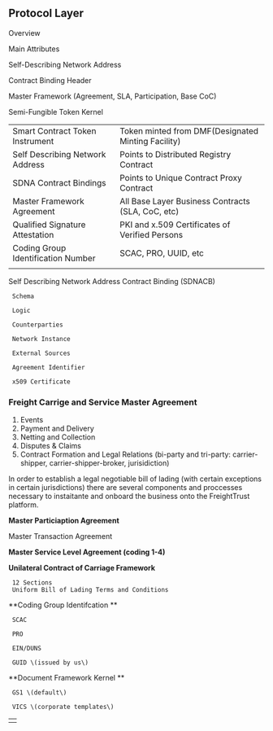 ## Protocol Layer

Overview

Main Attributes

Self-Describing Network Address

Contract Binding Header

Master Framework \(Agreement, SLA, Participation, Base CoC\)

Semi-Fungible Token Kernel

|  |  |
| :--- | :--- |
| Smart Contract Token Instrument | Token minted from DMF\(Designated Minting Facility\) |
| Self Describing Network Address | Points to Distributed Registry Contract |
| SDNA Contract Bindings | Points to Unique Contract Proxy Contract |
| Master Framework Agreement | All Base Layer Business Contracts \(SLA, CoC, etc\) |
| Qualified Signature Attestation | PKI and x.509 Certificates of Verified Persons |
| Coding Group Identification Number | SCAC, PRO, UUID, etc |
|  |  |

Self Describing Network Address Contract Binding \(SDNACB\)

```
 Schema

 Logic

 Counterparties

 Network Instance

 External Sources

 Agreement Identifier

 x509 Certificate 
```

### Freight Carrige and Service Master Agreement

1. Events
2. Payment and Delivery 
3. Netting and Collection
4. Disputes & Claims
5. Contract Formation and Legal Relations \(bi-party and tri-party: carrier-shipper, carrier-shipper-broker, jurisidiction\)

In order to establish a legal negotiable bill of lading \(with certain exceptions in certain jurisdictions\) there are several components and proccesses necessary to instaitante and onboard the business onto the FreightTrust platform.

**Master Particiaption Agreement**

Master Transaction Agreement

**Master Service Level Agreement  \(coding 1-4\)**

**Unilateral Contract of Carriage Framework**

```
 12 Sections   
 Uniform Bill of Lading Terms and Conditions
```

**Coding Group Identifcation **

```
 SCAC

 PRO

 EIN/DUNS

 GUID \(issued by us\)
```

**Document Framework Kernel **

```
 GS1 \(default\)

 VICS \(corporate templates\)
```

|  |
| :---: |
|  |



